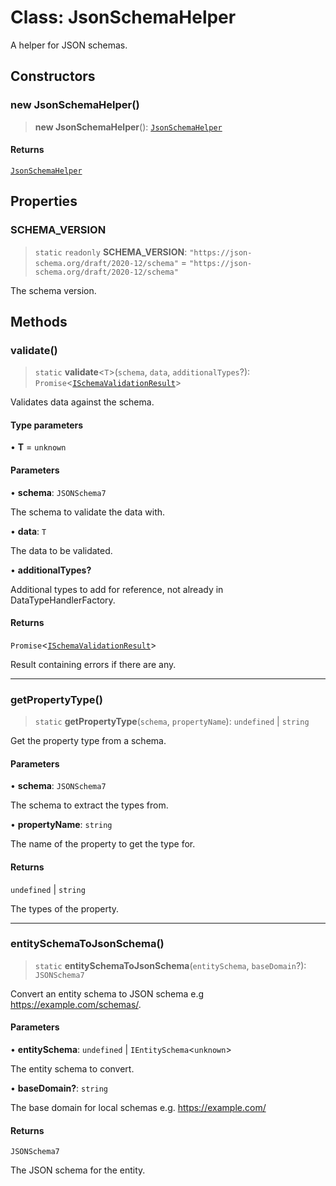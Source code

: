 # Class: JsonSchemaHelper

A helper for JSON schemas.

## Constructors

### new JsonSchemaHelper()

> **new JsonSchemaHelper**(): [`JsonSchemaHelper`](JsonSchemaHelper.md)

#### Returns

[`JsonSchemaHelper`](JsonSchemaHelper.md)

## Properties

### SCHEMA\_VERSION

> `static` `readonly` **SCHEMA\_VERSION**: `"https://json-schema.org/draft/2020-12/schema"` = `"https://json-schema.org/draft/2020-12/schema"`

The schema version.

## Methods

### validate()

> `static` **validate**\<`T`\>(`schema`, `data`, `additionalTypes`?): `Promise`\<[`ISchemaValidationResult`](../interfaces/ISchemaValidationResult.md)\>

Validates data against the schema.

#### Type parameters

• **T** = `unknown`

#### Parameters

• **schema**: `JSONSchema7`

The schema to validate the data with.

• **data**: `T`

The data to be validated.

• **additionalTypes?**

Additional types to add for reference, not already in DataTypeHandlerFactory.

#### Returns

`Promise`\<[`ISchemaValidationResult`](../interfaces/ISchemaValidationResult.md)\>

Result containing errors if there are any.

***

### getPropertyType()

> `static` **getPropertyType**(`schema`, `propertyName`): `undefined` \| `string`

Get the property type from a schema.

#### Parameters

• **schema**: `JSONSchema7`

The schema to extract the types from.

• **propertyName**: `string`

The name of the property to get the type for.

#### Returns

`undefined` \| `string`

The types of the property.

***

### entitySchemaToJsonSchema()

> `static` **entitySchemaToJsonSchema**(`entitySchema`, `baseDomain`?): `JSONSchema7`

Convert an entity schema to JSON schema e.g https://example.com/schemas/.

#### Parameters

• **entitySchema**: `undefined` \| `IEntitySchema`\<`unknown`\>

The entity schema to convert.

• **baseDomain?**: `string`

The base domain for local schemas e.g. https://example.com/

#### Returns

`JSONSchema7`

The JSON schema for the entity.
